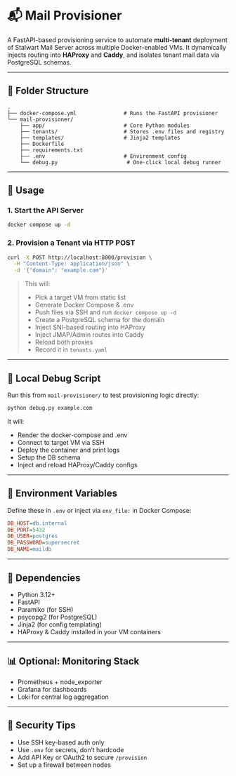 # 📬 Mail Provisioner

A FastAPI-based provisioning service to automate **multi-tenant** deployment of Stalwart Mail Server across multiple Docker-enabled VMs. It dynamically injects routing into **HAProxy** and **Caddy**, and isolates tenant mail data via PostgreSQL schemas.

---

## 🧱 Folder Structure

```
.
├── docker-compose.yml               # Runs the FastAPI provisioner
└── mail-provisioner/
    ├── app/                         # Core Python modules
    ├── tenants/                     # Stores .env files and registry
    ├── templates/                   # Jinja2 templates
    ├── Dockerfile
    ├── requirements.txt
    ├── .env                         # Environment config
    └── debug.py                      # One-click local debug runner
```

---

## 🚀 Usage

### 1. Start the API Server

```bash
docker compose up -d
```

### 2. Provision a Tenant via HTTP POST

```bash
curl -X POST http://localhost:8000/provision \
  -H "Content-Type: application/json" \
  -d '{"domain": "example.com"}'
```

> This will:
>
> - Pick a target VM from static list
> - Generate Docker Compose & .env
> - Push files via SSH and run `docker compose up -d`
> - Create a PostgreSQL schema for the domain
> - Inject SNI-based routing into HAProxy
> - Inject JMAP/Admin routes into Caddy
> - Reload both proxies
> - Record it in `tenants.yaml`

---

## 🔧 Local Debug Script

Run this from `mail-provisioner/` to test provisioning logic directly:

```bash
python debug.py example.com
```

It will:

- Render the docker-compose and .env
- Connect to target VM via SSH
- Deploy the container and print logs
- Setup the DB schema
- Inject and reload HAProxy/Caddy configs

---

## 🔐 Environment Variables

Define these in `.env` or inject via `env_file:` in Docker Compose:

```ini
DB_HOST=db.internal
DB_PORT=5432
DB_USER=postgres
DB_PASSWORD=supersecret
DB_NAME=maildb
```

---

## 📆 Dependencies

- Python 3.12+
- FastAPI
- Paramiko (for SSH)
- psycopg2 (for PostgreSQL)
- Jinja2 (for config templating)
- HAProxy & Caddy installed in your VM containers

---

## 📊 Optional: Monitoring Stack

- Prometheus + node_exporter
- Grafana for dashboards
- Loki for central log aggregation

---

## 🔐 Security Tips

- Use SSH key-based auth only
- Use `.env` for secrets, don’t hardcode
- Add API Key or OAuth2 to secure `/provision`
- Set up a firewall between nodes
